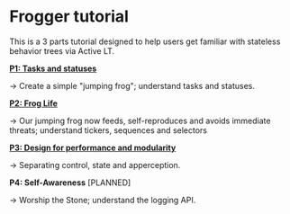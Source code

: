 # Frogger tutorial

This is a 3 parts tutorial designed to help users get familiar with stateless behavior trees via Active LT.

**[P1: Tasks and statuses](Tutorial/P1-Status.md)**

→ Create a simple "jumping frog"; understand tasks and statuses.

**[P2: Frog Life](Tutorial/P2-Composites.md)**

→ Our jumping frog now feeds, self-reproduces and avoids immediate threats; understand tickers, sequences and selectors

**[P3: Design for performance and modularity](Tutorial/P3-Separation.md)**

→ Separating control, state and apperception.

**P4: Self-Awareness** [PLANNED]

→ Worship the Stone; understand the logging API.
